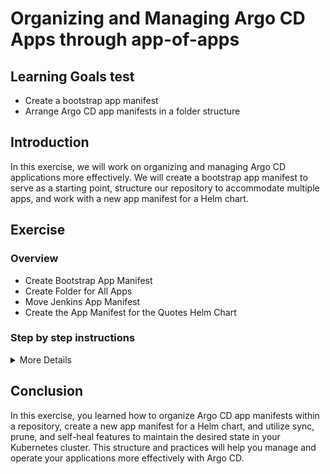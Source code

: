 # Organizing and Managing Argo CD Apps through app-of-apps

## Learning Goals test

- Create a bootstrap app manifest
- Arrange Argo CD app manifests in a folder structure

## Introduction

In this exercise, we will work on organizing and managing Argo CD applications more effectively. We will create a bootstrap app manifest to serve as a starting point, structure our repository to accommodate multiple apps, and work with a new app manifest for a Helm chart.

## Exercise

### Overview

- Create Bootstrap App Manifest
- Create Folder for All Apps
- Move Jenkins App Manifest
- Create the App Manifest for the Quotes Helm Chart

### Step by step instructions

<details>
<summary>More Details</summary>

* Create bootsrap app manifest
* Create folder for all apps in the repo
* Move Jenkins app manifest to the folder
* Create the app manifest for the quotes helm chart located in the same repo. (OR IN THE OTHER REPO TODO)
  * Enable sync policy, prune and self-heal
* kubectl delete parent app, make sure nothing is there. kubectl apply parent app again. 


## Step 1: Create Bootstrap App Manifest

1. On your workstation vs-code:
2. Create a file named `bootstrap-app.yaml` anywhere, with the following content:

:bulb: NB! Make sure to replace the placeholders with your own values.

```yaml
apiVersion: argoproj.io/v1alpha1
kind: Application
metadata:
  name: bootstrap-student-<YOURNUMBER>
  namespace: argocd
  finalizers:
    - resources-finalizer.argocd.argoproj.io
spec:
  destination:
    server: https://kubernetes.default.svc
    namespace: student-<YOURNUMBER>
  project: default
  source:
    repoURL: <YOUR GITHUB REPO>
    targetRevision: HEAD
    path: apps
  syncPolicy:
    automated:
      prune: true
      selfHeal: true
```

1. Apply the bootstrap app manifest to your cluster:

```bash
kubectl apply -f bootstrap-app.yaml
```

1. Go to the Argo CD UI and verify that the bootstrap app is present. It should have an error saying that it cannot find the `apps` folder. This is expected.

## Step 2: Create Folder for All Apps, and add Jenkins App Manifest to it.

Save the current application manifest to your repository in a new folder named `apps`.

- Get the Jenkins application manifest from the Argo CD UI:
  - click `App details` and then `Manifest`.
  - It does not have the entire manifest, but it has the spec part.
  - It should be saved in the `apps` directory in your repository.
  - Name it `jenkins-app.yaml`.

<details>
<summary>:bulb: Help me out</summary>

The file that you will be saving looks like this, with the `<NUMBER>` being your student number and `<YOUR GIT REPO>` being your repository URL:

```yaml
apiVersion: argoproj.io/v1alpha1
kind: Application
metadata:
  name: <YourName>-jenkins
  namespace: argocd
spec:
  project: default
  sources:
  - repoURL: 'https://charts.bitnami.com/bitnami'
    targetRevision: 12.4.0
    helm:
      valueFiles:
        - $values/jenkins/values.yaml
    chart: jenkins
  - repoURL: 'https://github.com/<YOUR GIT REPO>/argocd-katas'
    targetRevision: main
    ref: values
  destination:
    server: 'https://kubernetes.default.svc'
    namespace: student-<NUMBER>
  syncPolicy:
    automated:
      prune: true
      selfHeal: true
```
</details>

- Add, commit and push the jenkins-app.yaml to the repository.
- Go to the Argo CD UI and verify that the bootstrap app is present. It should now be updated to include the `apps` folder, and therefore the Jenkins app manifest.

Now the jenkins app is connected with the bootstrap app.

## Delete the jenkins app

- In the Argo CD UI, delete the jenkins app.
- What happens when you do that?


## Create the App Manifest for the Quotes Helm Chart

1. In the `apps` folder, create a file named `quotes-app.yaml` with the following content:

```yaml
apiVersion: argoproj.io/v1alpha1
kind: Application
metadata:
  name: quotes-student-<YOURNUMBER>
  namespace: argocd
spec:
  destination:
    server: https://kubernetes.default.svc
    namespace: student-<YOUR number>
  project: default
  source:
    repoURL: https://github.com/eficode-academy/argocd-katas.git  # Update this URL if the helm chart is in a different repo
    targetRevision: HEAD
    path: quotes-flask/helm/quotes-flask
    helm:
      valueFiles:
        - values.yaml
  syncPolicy:
    automated:
      prune: true
      selfHeal: true
```

- Click refresh in the Argo CD UI. The quotes app should now be present as an application in Argo CD.
- Click on the quotes app to see all the resources that it creates.

## Apply and Re-Apply the Bootstrap App

1. Verify the applications are synced and running as expected.

1. Delete the bootstrap app from your cluster:

```bash
kubectl delete -f bootstrap-app.yaml
```

1. Verify that the applications and resources are removed.

```bash
kubectl get all
```

1. Re-apply the bootstrap app manifest to your cluster:

```bash
kubectl apply -f bootstrap-app.yaml
```

1. Verify the applications are synced and running as expected again.

You have now seen how fast it is to reapply your manifests to the cluster. This is a great way to recover from a disaster, or to make sure that your cluster is in the desired state.

</details>

## Conclusion

In this exercise, you learned how to organize Argo CD app manifests within a repository, create a new app manifest for a Helm chart, and utilize sync, prune, and self-heal features to maintain the desired state in your Kubernetes cluster. This structure and practices will help you manage and operate your applications more effectively with Argo CD.
